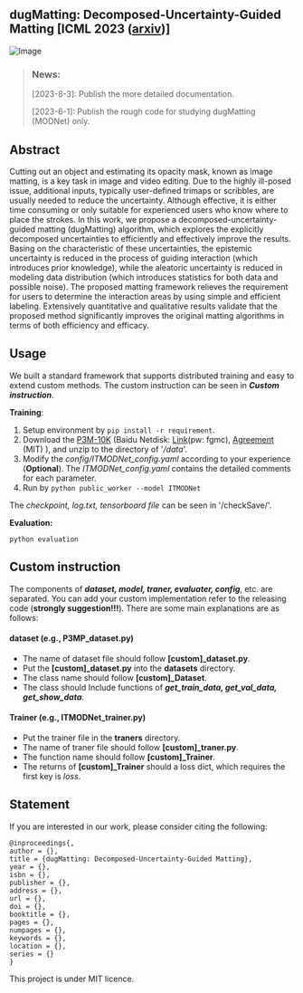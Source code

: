 ## dugMatting: Decomposed-Uncertainty-Guided Matting [ICML 2023 ([arxiv](https://arxiv.org/abs/2306.01452))]

![Image](https://github.com/Fire-friend/dugMatting/blob/main/temp_fig/poster.png?raw=true)

> ### News:
>
> [2023-8-3]: Publish the more detailed documentation.
>
> [2023-6-1]: Publish the rough code for studying dugMatting (MODNet) only.

## Abstract

Cutting out an object and estimating its opacity mask, known as image matting, is a key task in image and video editing. Due to the highly ill-posed issue, additional inputs, typically user-defined trimaps or scribbles, are usually needed to reduce the uncertainty. Although effective, it is either time consuming or only suitable for experienced users who know where to place the strokes. In this work, we propose a decomposed-uncertainty-guided matting (dugMatting) algorithm, which explores the explicitly decomposed uncertainties to efficiently and effectively improve the results. Basing on the characteristic of these uncertainties, the epistemic uncertainty is reduced in the process of guiding interaction (which introduces prior knowledge), while the aleatoric uncertainty is reduced in modeling data distribution (which introduces statistics for both data and possible noise). The proposed matting framework relieves the requirement for users to determine the interaction areas by using simple and efficient labeling. Extensively quantitative and qualitative results validate that the proposed method significantly improves the original matting algorithms in terms of both efficiency and efficacy.

## Usage

We built a standard framework that supports distributed training and easy to extend custom methods. The custom instruction can be seen in ***Custom instruction***.

**Training**:

1. Setup environment by `pip install -r requirement`.
2. Download the [P3M-10K](https://drive.google.com/uc?export=download&id=1LqUU7BZeiq8I3i5KxApdOJ2haXm-cEv1) (Baidu Netdisk: [Link](https://pan.baidu.com/share/init?surl=X9OdopT41lK0pKWyj0qSEA)(pw: fgmc), [Agreement](https://jizhizili.github.io/files/p3m_dataset_agreement/P3M-10k_Dataset_Release_Agreement.pdf) (MIT) ), and unzip to the directory of '*/data*'.
3. Modify the *config/ITMODNet_config.yaml* according to your experience (**Optional**). The *ITMODNet_config.yaml* contains the detailed comments for each parameter.
4. Run by `python public_worker --model ITMODNet`

The *checkpoint, log.txt, tensorboard file* can be seen in '/checkSave/'.

**Evaluation:**

`python evaluation `

## Custom instruction

The components of ***dataset, model, traner, evaluater, config***, etc. are separated. You can add your custom implementation refer to the releasing code (**strongly suggestion!!!**). There are some main explanations are as follows:

#### dataset (e.g., P3MP_dataset.py)

* The name of dataset file should follow **[custom]_dataset.py**.
* Put the **[custom]_dataset.py** into the **datasets** directory.
* The class name should follow **[custom]_Dataset**.
* The class should Include functions of ***get_train_data, get_val_data, get_show_data***.

#### Trainer (e.g., ITMODNet_trainer.py)

- Put the trainer file in the **traners** directory.
- The name of traner file should follow **[custom]_traner.py**.
- The function name should follow **[custom]_Trainer**.
- The returns of **[custom]_Trainer** should a loss dict, which requires the first key is *loss*.

## Statement

If you are interested in our work, please consider citing the following:

```
@inproceedings{,
author = {},
title = {dugMatting: Decomposed-Uncertainty-Guided Matting},
year = {},
isbn = {},
publisher = {},
address = {},
url = {},
doi = {},
booktitle = {},
pages = {},
numpages = {},
keywords = {},
location = {},
series = {}
}
```

This project is under MIT licence.
